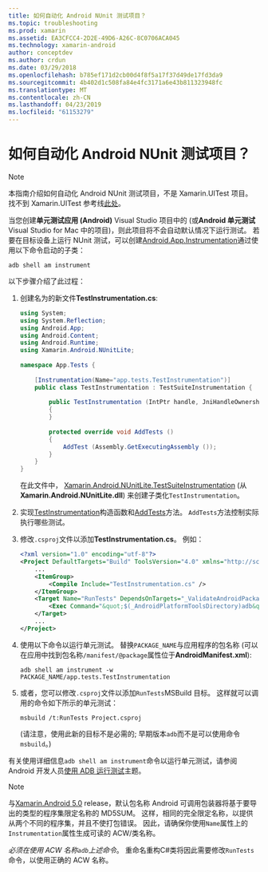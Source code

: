 ```yaml
---
title: 如何自动化 Android NUnit 测试项目？
ms.topic: troubleshooting
ms.prod: xamarin
ms.assetid: EA3CFCC4-2D2E-49D6-A26C-8C0706ACA045
ms.technology: xamarin-android
author: conceptdev
ms.author: crdun
ms.date: 03/29/2018
ms.openlocfilehash: b785ef171d2cb00d4f8f5a17f37d49de17fd3da9
ms.sourcegitcommit: 4b402d1c508fa84e4fc3171a6e43b811323948fc
ms.translationtype: MT
ms.contentlocale: zh-CN
ms.lasthandoff: 04/23/2019
ms.locfileid: "61153279"
---
```

# <a name="how-do-i-automate-an-android-nunit-test-project"></a>如何自动化 Android NUnit 测试项目？

> [!NOTE]
> 本指南介绍如何自动化 Android NUnit 测试项目，不是 Xamarin.UITest 项目。 找不到 Xamarin.UITest 参考线[此处](https://docs.microsoft.com/appcenter/test-cloud/preparing-for-upload/uitest)。

当您创建**单元测试应用 (Android)** Visual Studio 项目中的 (或**Android 单元测试**Visual Studio for Mac 中的项目)，则此项目将不会自动默认情况下运行测试。
若要在目标设备上运行 NUnit 测试，可以创建[Android.App.Instrumentation](https://developer.xamarin.com/api/type/Android.App.Instrumentation/)通过使用以下命令启动的子类： 

```shell
adb shell am instrument 
```

以下步骤介绍了此过程：

1.  创建名为的新文件**TestInstrumentation.cs**: 

    ```cs 
    using System;
    using System.Reflection;
    using Android.App;
    using Android.Content;
    using Android.Runtime;
    using Xamarin.Android.NUnitLite;
     
    namespace App.Tests {
     
        [Instrumentation(Name="app.tests.TestInstrumentation")]
        public class TestInstrumentation : TestSuiteInstrumentation {
     
            public TestInstrumentation (IntPtr handle, JniHandleOwnership transfer) : base (handle, transfer)
            {
            }
     
            protected override void AddTests ()
            {
                AddTest (Assembly.GetExecutingAssembly ());
            }
        }
    }
    ```
    在此文件中， [Xamarin.Android.NUnitLite.TestSuiteInstrumentation](https://developer.xamarin.com/api/type/Xamarin.Android.NUnitLite.TestSuiteInstrumentation/) (从**Xamarin.Android.NUnitLite.dll**) 来创建子类化`TestInstrumentation`。

2.  实现[TestInstrumentation](https://developer.xamarin.com/api/constructor/Xamarin.Android.NUnitLite.TestSuiteInstrumentation.TestSuiteInstrumentation/p/System.IntPtr/Android.Runtime.JniHandleOwnership/)构造函数和[AddTests](https://developer.xamarin.com/api/member/Xamarin.Android.NUnitLite.TestSuiteInstrumentation.AddTests%28%29)方法。 `AddTests`方法控制实际执行哪些测试。

3.  修改`.csproj`文件以添加**TestInstrumentation.cs**。 例如：

    ```xml
    <?xml version="1.0" encoding="utf-8"?>
    <Project DefaultTargets="Build" ToolsVersion="4.0" xmlns="http://schemas.microsoft.com/developer/msbuild/2003">
        ...
        <ItemGroup>
            <Compile Include="TestInstrumentation.cs" />
        </ItemGroup>
        <Target Name="RunTests" DependsOnTargets="_ValidateAndroidPackageProperties">
            <Exec Command="&quot;$(_AndroidPlatformToolsDirectory)adb&quot; $(AdbTarget) $(AdbOptions) shell am instrument -w $(_AndroidPackage)/app.tests.TestInstrumentation" />
        </Target>
        ...
    </Project>
    ```

3.  使用以下命令以运行单元测试。 替换`PACKAGE_NAME`与应用程序的包名称 (可以在应用中找到包名称`/manifest/@package`属性位于**AndroidManifest.xml**):

    ```shell
    adb shell am instrument -w PACKAGE_NAME/app.tests.TestInstrumentation
    ```

4.  或者，您可以修改`.csproj`文件以添加`RunTests`MSBuild 目标。 这样就可以调用的命令如下所示的单元测试：

    ```shell
    msbuild /t:RunTests Project.csproj
    ```
    (请注意，使用此新的目标不是必需的; 早期版本`adb`而不是可以使用命令`msbuild`。)

有关使用详细信息`adb shell am instrument`命令以运行单元测试，请参阅 Android 开发人员[使用 ADB 运行测试](https://developer.android.com/studio/test/command-line.html#RunTestsDevice)主题。


> [!NOTE]
> 与[Xamarin.Android 5.0](https://developer.xamarin.com/releases/android/xamarin.android_5/xamarin.android_5.1/#Android_Callable_Wrapper_Naming) release，默认包名称 Android 可调用包装器将基于要导出的类型的程序集限定名称的 MD5SUM。 这样，相同的完全限定名称，以提供从两个不同的程序集，并且不使打包错误。 因此，请确保你使用`Name`属性上的`Instrumentation`属性生成可读的 ACW/类名称。

_必须在使用 ACW 名称`adb`上述命令_。
重命名重构C#类将因此需要修改`RunTests`命令，以使用正确的 ACW 名称。

